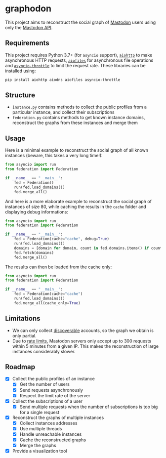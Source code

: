 # graphodon

This project aims to reconstruct the social graph of [Mastodon](https://joinmastodon.org/) users using only the [Mastodon API](https://docs.joinmastodon.org/methods/).

## Requirements

This project requires Python 3.7+ (for `asyncio` support), [`aiohttp`](https://docs.aiohttp.org/en/stable/) to make asynchronous HTTP requests, [`aiofiles`](https://github.com/Tinche/aiofiles) for asynchronous file operations and [`asyncio-throttle`](https://github.com/hallazzang/asyncio-throttle) to limit the request rate.
These libraries can be installed using:
```sh
pip install aiohttp aiodns aiofiles asyncio-throttle
```

## Structure

- `instance.py` contains methods to collect the public profiles from a particular instance, and collect their subscriptions
- `federation.py` contains methods to get known instance domains, reconstruct the graphs from these instances and merge them

## Usage

Here is a minimal example to reconstruct the social graph of all known instances (beware, this takes a very long time!):
```py
from asyncio import run
from federation import Federation

if __name__ == "__main__":
    fed = Federation()
    run(fed.load_domains())
    fed.merge_all()
```

And here is a more elaborate example to reconstruct the social graph of instances of size 80, while caching the results in the `cache` folder and displaying debug informations:
```py
from asyncio import run
from federation import Federation

if __name__ == "__main__":
    fed = Federation(cache="cache", debug=True)
    run(fed.load_domains())
    domains = [domain for domain, count in fed.domains.items() if count == 80]
    fed.fetch(domains)
    fed.merge_all()
```

The results can then be loaded from the cache only:
```py
from asyncio import run
from federation import Federation

if __name__ == "__main__":
    fed = Federation(cache="cache")
    run(fed.load_domains())
    fed.merge_all(cache_only=True)
```

## Limitations

- We can only collect [discoverable](https://docs.joinmastodon.org/entities/Account/#discoverable) accounts, so the graph we obtain is only partial.
- Due to [rate limits](https://docs.joinmastodon.org/api/rate-limits/), Mastodon servers only accept up to 300 requests within 5 minutes from a given IP. This makes the reconstruction of large instances considerably slower.

## Roadmap

- [x] Collect the public profiles of an instance
    - [x] Get the number of users
    - [x] Send requests asynchronously
    - [x] Respect the limit rate of the server
- [x] Collect the subscriptions of a user
    - [x] Send multiple requests when the number of subscriptions is too big for a single request
- [x] Reconstruct the graphs of multiple instances
    - [x] Collect instances addresses
    - [x] Use multiple threads
    - [x] Handle unreachable instances
    - [x] Cache the reconstructed graphs
    - [x] Merge the graphs
- [x] Provide a visualization tool
